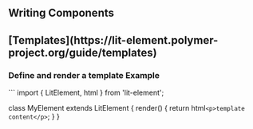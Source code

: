 ## Writing Components


<h2 >[Templates](https://lit-element.polymer-project.org/guide/templates)</h2>
<h3>Define and render a template Example</h3>
```
import { LitElement, html } from 'lit-element';

class MyElement extends LitElement {
  render() {
    return html`<p>template content</p>`;
  }
}
```